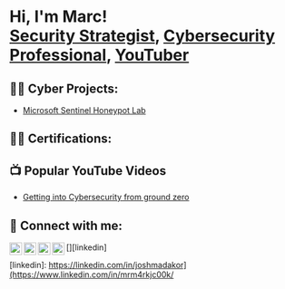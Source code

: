 <h1>Hi, I'm Marc! <br/><a href="https://github.com/joshmadakor1">Security Strategist</a>, <a href="https://www.linkedin.com/in/joshmadakor/">Cybersecurity Professional</a>, <a href="https://www.youtube.com/c/marconecybertwo">YouTuber</a></h1>

<h2>👨‍💻 Cyber Projects:</h2>

- [Microsoft Sentinel Honeypot Lab](https://github.com/marconecybertwo/LABURL)


<h2>👨‍💻 Certifications:</h2>


<h2>📺 Popular YouTube Videos</h2>

- [Getting into Cybersecurity from ground zero](https://www.youtube.com/COMPLETEURL)

<h2> 🤳 Connect with me:</h2>

[<img align="left" alt="JoshMadakor | YouTube" width="22px" src="https://cdn.jsdelivr.net/npm/simple-icons@v3/icons/youtube.svg" />][youtube]
[<img align="left" alt="JoshMadakor | Twitter" width="22px" src="https://cdn.jsdelivr.net/npm/simple-icons@v3/icons/twitter.svg" />][twitter]
[<img align="left" alt="JoshMadakor | LinkedIn" width="22px" src="https://cdn.jsdelivr.net/npm/simple-icons@v3/icons/linkedin.svg" />][linkedin]
[<img align="left" alt="JoshMadakor | Instagram" width="22px" src="https://cdn.jsdelivr.net/npm/simple-icons@v3/icons/instagram.svg" />][instagram]

[twitter]: 'https://twitter.com/'
[youtube]: 'https://www.youtube.com/c/joshmadakor'
[instagram]: 'https://www.instagram.com/joshmadakor/'
[linkedin]: https://linkedin.com/in/joshmadakor](https://www.linkedin.com/in/mrm4rkjc00k/

<!--
**joshmadakor1/joshmadakor1** is a ✨ _special_ ✨ repository because its `README.md` (this file) appears on your GitHub profile.

Here are some ideas to get you started:

- 🔭 I’m currently working on ...
- 🌱 I’m currently learning ...
- 👯 I’m looking to collaborate on ...
- 🤔 I’m looking for help with ...
- 💬 Ask me about ...
- 📫 How to reach me: ...
- 😄 Pronouns: ...
- ⚡ Fun fact: ...
-->
